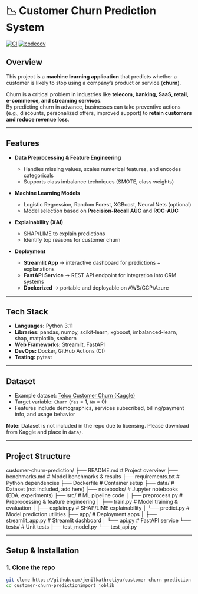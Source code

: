 # 📉 Customer Churn Prediction System  

[![CI](https://github.com/jenilkathrotia/customer-churn-prediction/actions/workflows/ci.yml/badge.svg)](https://github.com/jenilkathrotia/customer-churn-prediction/actions)
[![codecov](https://codecov.io/gh/jenilkathrotia/customer-churn-prediction/branch/main/graph/badge.svg?token=0ae8b17e-1f5c-4ef0-8c5a-2961eafc1337)](https://codecov.io/gh/jenilkathrotia/customer-churn-prediction)


## Overview
This project is a **machine learning application** that predicts whether a customer is likely to stop using a company’s product or service (**churn**).  

Churn is a critical problem in industries like **telecom, banking, SaaS, retail, e-commerce, and streaming services**.  
By predicting churn in advance, businesses can take preventive actions (e.g., discounts, personalized offers, improved support) to **retain customers and reduce revenue loss**.  

---

## Features
- **Data Preprocessing & Feature Engineering**  
  - Handles missing values, scales numerical features, and encodes categoricals  
  - Supports class imbalance techniques (SMOTE, class weights)

- **Machine Learning Models**  
  - Logistic Regression, Random Forest, XGBoost, Neural Nets (optional)  
  - Model selection based on **Precision-Recall AUC** and **ROC-AUC**

- **Explainability (XAI)**  
  - SHAP/LIME to explain predictions  
  - Identify top reasons for customer churn

- **Deployment**  
  - **Streamlit App** → interactive dashboard for predictions + explanations  
  - **FastAPI Service** → REST API endpoint for integration into CRM systems  
  - **Dockerized** → portable and deployable on AWS/GCP/Azure

---

##  Tech Stack
- **Languages:** Python 3.11  
- **Libraries:** pandas, numpy, scikit-learn, xgboost, imbalanced-learn, shap, matplotlib, seaborn  
- **Web Frameworks:** Streamlit, FastAPI  
- **DevOps:** Docker, GitHub Actions (CI)  
- **Testing:** pytest  

---

## Dataset
- Example dataset: [Telco Customer Churn (Kaggle)](https://www.kaggle.com/blastchar/telco-customer-churn)  
- Target variable: `Churn` (`Yes` = 1, `No` = 0)  
- Features include demographics, services subscribed, billing/payment info, and usage behavior  

**Note:** Dataset is not included in the repo due to licensing. Please download from Kaggle and place in `data/`.

---

## Project Structure
customer-churn-prediction/
├── README.md # Project overview
├── benchmarks.md # Model benchmarks & results
├── requirements.txt # Python dependencies
├── Dockerfile # Container setup
├── data/ # Dataset (not included, add here)
├── notebooks/ # Jupyter notebooks (EDA, experiments)
├── src/ # ML pipeline code
│ ├── preprocess.py # Preprocessing & feature engineering
│ ├── train.py # Model training & evaluation
│ ├── explain.py # SHAP/LIME explainability
│ └── predict.py # Model prediction utilities
├── app/ # Deployment apps
│ ├── streamlit_app.py # Streamlit dashboard
│ └── api.py # FastAPI service
└── tests/ # Unit tests
├── test_model.py
└── test_api.py


---

## Setup & Installation

### 1. Clone the repo
```bash
git clone https://github.com/jenilkathrotiya/customer-churn-prediction.git
cd customer-churn-predictionimport joblib
